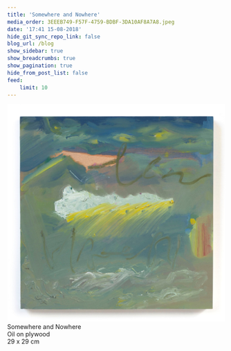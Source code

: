 ```yaml
---
title: 'Somewhere and Nowhere'
media_order: 3EEEB749-F57F-4759-BDBF-3DA10AF8A7A8.jpeg
date: '17:41 15-08-2018'
hide_git_sync_repo_link: false
blog_url: /blog
show_sidebar: true
show_breadcrumbs: true
show_pagination: true
hide_from_post_list: false
feed:
    limit: 10
---
```


![](3EEEB749-F57F-4759-BDBF-3DA10AF8A7A8.jpeg)  
Somewhere and Nowhere  
Oil on plywood  
29 x 29 cm